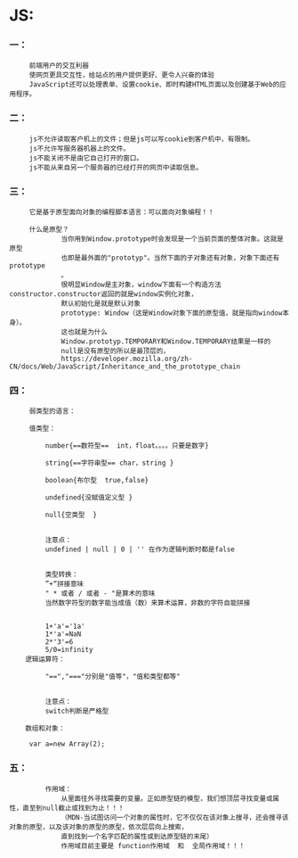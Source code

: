 # JS:
###     一：
         前端用户的交互利器
         使网页更具交互性，给站点的用户提供更好、更令人兴奋的体验
         JavaScript还可以处理表单、设置cookie、即时构建HTML页面以及创建基于Web的应用程序。
###     二：
         js不允许读取客户机上的文件；但是js可以写cookie到客户机中，有限制。
         js不允许写服务器机器上的文件。
         js不能关闭不是由它自己打开的窗口。
         js不能从来自另一个服务器的已经打开的网页中读取信息。

###     三：
         它是基于原型面向对象的编程脚本语言：可以面向对象编程！！

         什么是原型？
                 当你用到Window.prototype时会发现是一个当前页面的整体对象。这就是原型
                 也即是最外面的"prototyp"。当然下面的子对象还有对象，对象下面还有prototype
                 。
                 很明显Window是主对象，window下面有一个构造方法constructor.constructor返回的就是window实例化对象，
                 默认初始化是就是默认对象
                 prototype: Window（这是Window对象下面的原型值，就是指向window本身）。
                 这也就是为什么
                 Window.prototyp.TEMPORARY和Window.TEMPORARY结果是一样的
                 null是没有原型的所以是最顶层的，
                 https://developer.mozilla.org/zh-CN/docs/Web/JavaScript/Inheritance_and_the_prototype_chain

###     四：
         弱类型的语言：

         值类型：

             number{==数符型==  int，float。。。。只要是数字}

             string{==字符串型== char，string }

             boolean{布尔型  true,false}

             undefined{没赋值定义型 }

             null{空类型  }


             注意点：
             undefined | null | 0 | '' 在作为逻辑判断时都是false


             类型转换：
             ”+“拼接意味
             " * 或者 / 或者 - "是算术的意味
             当然数字符型的数字能当成值（数）来算术运算，非数的字符自能拼接


             1+'a'='1a'
             1*'a'=NaN
             2*'3'=6
             5/0=infinity
        逻辑运算符：

             "==","==="分别是"值等"，"值和类型都等"


             注意点：
             switch判断是严格型

        数组和对象：

         var a=new Array(2);

###     五：
             作用域：
                 从里面往外寻找需要的变量。正如原型链的模型，我们想顶层寻找变量或属性，直至到null截止或找到为止！！！
                 （MDN-当试图访问一个对象的属性时，它不仅仅在该对象上搜寻，还会搜寻该对象的原型，以及该对象的原型的原型，依次层层向上搜索，
                 直到找到一个名字匹配的属性或到达原型链的末尾）
                 作用域目前主要是 function作用域  和  全局作用域！！！
